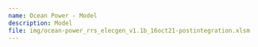 ```yaml
---
name: Ocean Power - Model
description: Model
file: img/ocean-power_rrs_elecgen_v1.1b_16oct21-postintegration.xlsm
---
```

